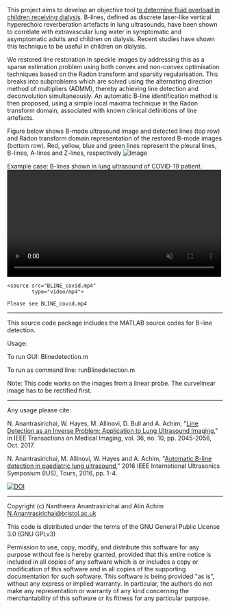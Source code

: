 This project aims to develop an objective tool <a href="https://www.youtube.com/watch?v=YzcvWdnT0sw">to determine fluid overload in children receiving dialysis</a>.
B-lines, defined as discrete laser-like vertical hyperechoic reverberation artefacts in lung ultrasounds, have been shown to correlate with extravascular lung water in symptomatic and asymptomatic adults and children on dialysis. Recent studies have shown this technique to be useful in children on dialysis.

We restored line restoration in speckle images by addressing this as a sparse estimation problem using both convex and
non-convex optimisation techniques based on the Radon transform and sparsity regularisation. This breaks into
subproblems which are solved using the alternating direction method of multipliers (ADMM), thereby achieving
line detection and deconvolution simultaneously. An automatic B-line identification method is then proposed,
using a simple local maxima technique in the Radon transform domain, associated with known clinical definitions
of line artefacts.

Figure below shows B-mode ultrasound image and detected lines (top row) and Radon transform domain representation of the restored B-mode images (bottom row). Red, yellow, blue and green lines represent the pleural lines, B-lines, A-lines and Z-lines, respectively
![Image](https://seis.bristol.ac.uk/~eexna/research/BlineDetection/blines_results.png)
                    
Example case: B-lines shown in lung ultrasound of COVID-19 patient.
<video  loop autoplay muted  width="500">
    
    <source src="BLINE_covid.mp4"
            type="video/mp4">
            
    Please see BLINE_covid.mp4
</video>

-----------------------------------------------------------------------
This source code package includes the MATLAB source codes for B-line detection. 

Usage:

To run GUI: Blinedetection.m

To run as command line: runBlinedetection.m

Note: This code works on the images from a linear probe. The curvelinear image has to be rectified first.

-----------------------------------------------------------------------
Any usage please cite:

N. Anantrasirichai, W. Hayes, M. Allinovi, D. Bull and A. Achim, "<a href="https://research-information.bris.ac.uk/en/publications/line-detection-as-an-inverse-problem-application-to-lung-ultrasou">Line Detection as an Inverse Problem: Application to Lung Ultrasound Imaging</a>," in IEEE Transactions on Medical Imaging, vol. 36, no. 10, pp. 2045-2056, Oct. 2017.

N. Anantrasirichai, M. Allinovi, W. Hayes and A. Achim, "<a href="https://seis.bristol.ac.uk/~eexna/papers/IUS2106_Blines.pdf">Automatic B-line detection in paediatric lung ultrasound</a>," 2016 IEEE International Ultrasonics Symposium (IUS), Tours, 2016, pp. 1-4.


<a href="https://zenodo.org/badge/latestdoi/250038924"><img src="https://zenodo.org/badge/250038924.svg" alt="DOI"></a>

-----------------------------------------------------------------------
Copyright (c) Nantheera Anantrasirichai and Alin Achim
N.Anantrasirichai@bristol.ac.uk

This code is distributed under the terms of the GNU General Public License 3.0 (GNU GPLv3)

Permission to use, copy, modify, and distribute this software for any purpose without fee is hereby granted, provided that this entire notice is included in all copies of any software which is or includes a copy or modification of this software and in all copies of the supporting documentation for such software. This software is being provided "as is", without any express or implied warranty.  In particular, the authors do not make any representation or warranty of any kind concerning the merchantability of this software or its fitness for any particular purpose. 


